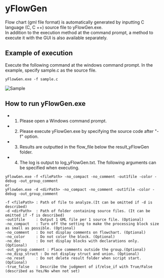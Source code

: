 # yFlowGen
Flow chart (gml file format) is automatically generated by inputting C language (C, C ++) source file to yFlowGen.exe.  
In addition to the execution method at the command prompt, a method to execute it with the GUI is also available separately.  

## Example of execution  
Execute the following command at the windows command prompt. In the example, specify sample.c as the source file.
```
yFlowGen.exe -f sample.c  
```
![Sample](http://toowaki.web.fc2.com/picture/yflow_img_for_github.png "")

##	How to run yFlowGen.exe
- 1)	Please open a Windows command prompt.
- 2)	Please execute yFlowGen.exe by specifying the source code after "-f" option.
- 3)	Results are outputted in the flow_file below the result_yFlowGen folder.
- 4)	The log is output to log_yFlowGen.txt.
The following arguments can be specified when executing.
```
yFlowGen.exe -f <filePath> -no_compact -no_comment -out1file -color -debug -out_group_comment
or
yFlowGen.exe -d <dirPath> -no_compact -no_comment -out1file -color -debug -out_group_comment

-f <filePath> : Path of file to analyze.(It can be omitted if -d is described)
-d <dirPath>  : Path of folder containing source files. (It can be omitted if -f is described)
-out1file     : Output 1 GML file per 1 source file. (Optional)
-no_compact   : Turn off the setting to make the processing block size as small as possible. (Optional)
-no_comment   : Do not display comments on flowchart. (Optional)
-no_color     : Do not color the block. (Optional)
-no_dec       : Do not display blocks with declarations only. (Optional)
-out_group_comment : Place comments outside the group.(Optional)
-no_disp_struct : Do not display struct and union. (Optional)
-no_reset     : Do not delete result folder when script start.(Optional)
-true_false   : Describe the judgment of if/else_if with True/False (described as Yes/No when not set)
```
